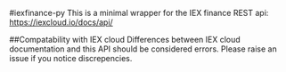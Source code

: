 #iexfinance-py
This is a minimal wrapper for the IEX finance REST api: https://iexcloud.io/docs/api/


##Compatability with IEX cloud
Differences between IEX cloud documentation and this API should be considered errors. Please raise an issue if you notice discrepencies.
